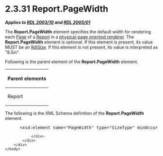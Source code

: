 <html dir="LTR" xmlns:mshelp="http://msdn.microsoft.com/mshelp" xmlns:ddue="http://ddue.schemas.microsoft.com/authoring/2003/5" xmlns:xlink="http://www.w3.org/1999/xlink" xmlns:tool="http://www.microsoft.com/tooltip">
    <head>
        <meta http-equiv="Content-Type" content="text/html; CHARSET=utf-8"></meta>
        <meta name="save" content="history"></meta>
        <title>2.3.31 Report.PageWidth</title>
        <xml>
            <mshelp:toctitle title="2.3.31 Report.PageWidth"></mshelp:toctitle>
            <mshelp:rltitle title="[MS-RDL]: Report.PageWidth"></mshelp:rltitle>
            <mshelp:keyword index="A" term="669db9a6-ccb9-40cf-b399-3e05956dfa61"></mshelp:keyword>
            <mshelp:attr name="DCSext.ContentType" value="open specification"></mshelp:attr>
            <mshelp:attr name="AssetID" value="669db9a6-ccb9-40cf-b399-3e05956dfa61"></mshelp:attr>
            <mshelp:attr name="TopicType" value="kbRef"></mshelp:attr>
            <mshelp:attr name="DCSext.Title" value="[MS-RDL]: Report.PageWidth" />
        </xml>
    </head>
    <body>
        <div id="header">
            <h1 class="heading">2.3.31 Report.PageWidth</h1>
        </div>
        <div id="mainSection">
            <div id="mainBody">
                <div id="allHistory" class="saveHistory"></div>
                <div id="sectionSection0" class="section" name="collapseableSection">
                    

<p><b><i>Applies to </i></b><a href="a7e2ad00-07c8-4f6d-80ab-3ad55df7b233.html"><b><i>RDL 2003/10</i></b></a><b>
<i>and </i></b><a href="3ebe2912-4958-4832-b391-cad1f5e13338.html"><b><i>RDL 2005/01</i></b></a></p>

<p>The <b>Report.PageWidth</b> element specifies the default
width for rendering each <a href="b5e525d5-00d6-4e1a-8813-55f327da6b4c.html">Page</a>
of a <a href="6bbaafec-020b-406c-b4e7-5e4318b616cb.html">Report</a> in a <a href="b2482b3f-74ab-4ca8-a9e5-c07955011743.html#gt_4d888382-2a0a-42b6-b95b-6a69e33360bc">physical-page oriented renderer</a>.
The <b>Report.PageWidth</b> element is optional. If this element is present,
its value MUST be an <a href="b40c092e-4fe5-4f7b-a0bf-c98df1361c90.html">RdlSize</a>.
If this element is not present, its value is interpreted as &quot;8.5in&quot;.</p>

<p>Following is the parent element of the <b>Report.PageWidth</b>
element.</p>

<table>
 <thead>
  <tr>
   <th>
   <p>Parent elements</p>
   </th>
  </tr>
 </thead>
 <tr>
  <td>
  <p>Report</p>
  </td>
 </tr>
</table>

<p>The following is the XML Schema definition of the <b>Report.PageWidth</b>
element.</p>

<dl>
<dd>
<div><pre> &lt;xsd:element name=&quot;PageWidth&quot; type=&quot;SizeType&quot; minOccurs=&quot;0&quot; /&gt;
</pre></div>
</dd></dl>


                </div>
            </div>
        </div>
    </body>
</html>